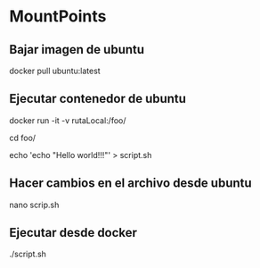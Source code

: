 # MountPoints

## Bajar imagen de ubuntu

docker pull ubuntu:latest

## Ejecutar contenedor de ubuntu

docker run -it -v rutaLocal:/foo/ 


cd foo/


echo 'echo "Hello world!!!"' > script.sh

## Hacer cambios en el archivo desde ubuntu

nano scrip.sh

## Ejecutar desde docker 

./script.sh